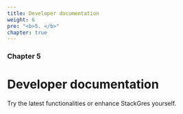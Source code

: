 ```yaml
---
title: Developer documentation
weight: 6
pre: "<b>5. </b>"
chapter: true
---
```


### Chapter 5

# Developer documentation

Try the latest functionalities or enhance StackGres yourself.
